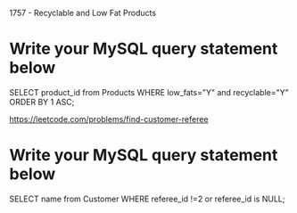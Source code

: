 
1757 - Recyclable and Low Fat Products
# Write your MySQL query statement below
SELECT product_id from Products
WHERE low_fats="Y" and recyclable="Y"
ORDER BY 1 ASC;






https://leetcode.com/problems/find-customer-referee
# Write your MySQL query statement below
SELECT name from Customer
WHERE referee_id !=2 or referee_id is NULL;
